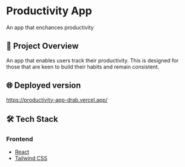   
# Productivity App

An app that enchances productivity

## 🚀 Project Overview

An app that enables users track their productivity. This is designed for those that are keen to build their habits and remain consistent.

## 🌐 Deployed version

https://productivity-app-drab.vercel.app/

## 🛠️ Tech Stack

### Frontend

- [React](https://react.dev/)
- [Tailwind CSS](https://tailwindcss.com/)

